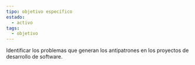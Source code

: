 ```yaml
---
tipo: objetivo específico
estado:
  - activo
tags:
  - objetivo
---
```

Identificar los problemas que generan los antipatrones en los proyectos de desarrollo de software.
